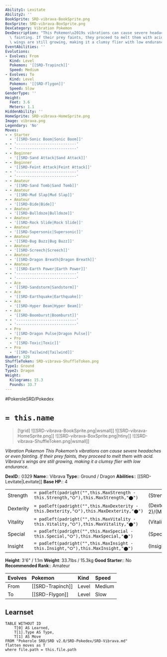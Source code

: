 ```yaml
---
Ability1: Levitate
Ability2: ''
BookSprite: SRD-vibrava-BookSprite.png
BoxSprite: SRD-vibrava-BoxSprite.png
DexCategory: Vibration Pokemon
DexDescription: "This Pokemon\u2019s vibrations can cause severe headaches or even\
  \ fainting. If their prey faints, they proceed to melt them with acid. Vibrava's\
  \ wings are still growing, making it a clumsy flier with low endurance."
EventAbilities: ''
Evolutions:
- Evolves: From
  Kind: Level
  Pokemon: '[[SRD-Trapinch]]'
  Speed: Medium
- Evolves: To
  Kind: Level
  Pokemon: '[[SRD-Flygon]]'
  Speed: Slow
GenderType: ''
Height:
  Feet: 3.6
  Meters: 1.1
HiddenAbility: ''
HomeSprite: SRD-vibrava-HomeSprite.png
Image: vibrava.png
Legendary: 'No'
Moves:
- - Starter
  - '[[SRD-Sonic Boom|Sonic Boom]]'
- - '---------------------------'
  - '---------------------------'
- - Beginner
  - '[[SRD-Sand Attack|Sand Attack]]'
- - Beginner
  - '[[SRD-Feint Attack|Feint Attack]]'
- - '---------------------------'
  - '---------------------------'
- - Amateur
  - '[[SRD-Sand Tomb|Sand Tomb]]'
- - Amateur
  - '[[SRD-Mud Slap|Mud Slap]]'
- - Amateur
  - '[[SRD-Bide|Bide]]'
- - Amateur
  - '[[SRD-Bulldoze|Bulldoze]]'
- - Amateur
  - '[[SRD-Rock Slide|Rock Slide]]'
- - Amateur
  - '[[SRD-Supersonic|Supersonic]]'
- - Amateur
  - '[[SRD-Bug Buzz|Bug Buzz]]'
- - Amateur
  - '[[SRD-Screech|Screech]]'
- - Amateur
  - '[[SRD-Dragon Breath|Dragon Breath]]'
- - Amateur
  - '[[SRD-Earth Power|Earth Power]]'
- - '---------------------------'
  - '---------------------------'
- - Ace
  - '[[SRD-Sandstorm|Sandstorm]]'
- - Ace
  - '[[SRD-Earthquake|Earthquake]]'
- - Ace
  - '[[SRD-Hyper Beam|Hyper Beam]]'
- - Ace
  - '[[SRD-Boomburst|Boomburst]]'
- - '---------------------------'
  - '---------------------------'
- - Pro
  - '[[SRD-Dragon Pulse|Dragon Pulse]]'
- - Pro
  - '[[SRD-Toxic|Toxic]]'
- - Pro
  - '[[SRD-Tailwind|Tailwind]]'
Number: 329
ShuffleToken: SRD-vibrava-ShuffleToken.png
Type1: Ground
Type2: Dragon
Weight:
  Kilograms: 15.3
  Pounds: 33.7
---
```


#PokeroleSRD/Pokedex

# `= this.name`

> [!grid]
> ![[SRD-vibrava-BookSprite.png|wsmall]]
> ![[SRD-vibrava-HomeSprite.png]]
> ![[SRD-vibrava-BoxSprite.png|htiny]]
> ![[SRD-vibrava-ShuffleToken.png|wsmall]]


*Vibration Pokemon*
*This Pokemon’s vibrations can cause severe headaches or even fainting. If their prey faints, they proceed to melt them with acid. Vibrava's wings are still growing, making it a clumsy flier with low endurance.*

**DexID**:: 0329
**Name**:: Vibrava
**Type**:: Ground / Dragon
**Abilities**:: [[SRD-Levitate|Levitate]]
**Base HP**:: 4

|           |                                                                                        |                                          |
| --------- | -------------------------------------------------------------------------------------- | ---------------------------------------- |
| Strength  | `= padleft(padright("",this.MaxStrength - this.Strength,"⭘"),this.MaxStrength,"⬤")`    | (Strength::3)/(MaxStrength::6)   |
| Dexterity | `= padleft(padright("",this.MaxDexterity - this.Dexterity,"⭘"),this.MaxDexterity,"⬤")` | (Dexterity:: 2)/(MaxDexterity::4) |
| Vitality  | `= padleft(padright("",this.MaxVitality - this.Vitality,"⭘"),this.MaxVitality,"⬤")`    | (Vitality::2)/(MaxVitality::4)   |
| Special   | `= padleft(padright("",this.MaxSpecial - this.Special,"⭘"),this.MaxSpecial,"⬤")`       | (Special::2)/(MaxSpecial::4)     |
| Insight   | `= padleft(padright("",this.MaxInsight - this.Insight,"⭘"),this.MaxInsight,"⬤")`       | (Insight::2)/(MaxInsight::4)     |

**Height**: 3'6" / 1.1m
**Weight**: 33.7lbs / 15.3kg
**Good Starter**:: No
**Recommended Rank**:: Amateur

| Evolves   | Pokemon          | Kind   | Speed   |
|:----------|:-----------------|:-------|:--------|
| From      | [[SRD-Trapinch]] | Level  | Medium  |
| To        | [[SRD-Flygon]]   | Level  | Slow    |

## Learnset

```dataview
TABLE WITHOUT ID
    T[0] AS Learned,
    T[1].Type AS Type,
    T[1] AS Move
FROM "Pokerole SRD/SRD v2.0/SRD-Pokedex/SRD-Vibrava.md"
flatten moves as T
where file.path = this.file.path
```
